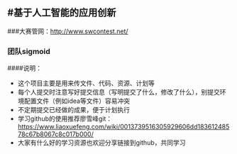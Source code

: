 #基于人工智能的应用创新
-----------
###大赛管网：http://www.swcontest.net/
### 团队sigmoid
####说明：
- 这个项目主要是用来传文件、代码、资源、计划等
- 每个人提交时注意写好提交信息（写明提交了什么，修改了什么），别提交环境配置文件（例如idea等文件）容易冲突
- 不定期提交已经做的成果，便于计划执行
- 学习github的使用推荐廖雪峰git：https://www.liaoxuefeng.com/wiki/0013739516305929606dd18361248578c67b8067c8c017b000/
- 大家有什么好的学习资源也欢迎分享链接到github，共同学习

